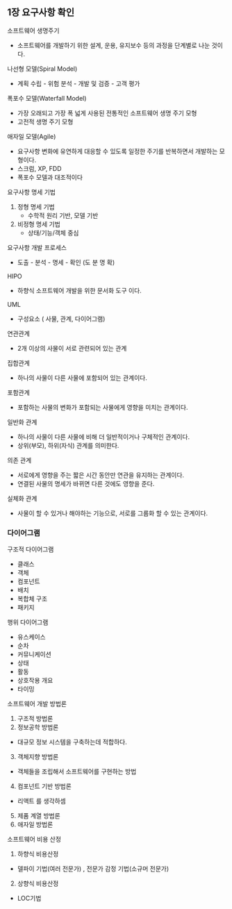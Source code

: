 ## 1장 요구사항 확인
소프트웨어 생명주기 
- 소프트웨어를 개발하기 위한 설계, 운용, 유지보수 등의 과정을 단계별로 나눈 것이다.

나선형 모델(Spiral Model)
- 계획 수립 - 위험 분석 - 개발 및 검증 - 고객 평가

폭포수 모델(Waterfall Model)
- 가장 오래되고 가장 폭 넓게 사용된 전통적인 소프트웨어 생명 주기 모형
- 고전적 생명 주기 모형

애자일 모델(Agile)
- 요구사항 변화에 유연하게 대응할 수 있도록 일정한 주기를 반복하면서 개발하는 모형이다.
- 스크럼, XP, FDD 
- 폭포수 모델과 대조적이다

요구사항 명세 기법
1) 정형 명세 기법
   - 수학적 원리 기반, 모델 기반
2) 비정형 명세 기법
   - 상태/기능/객체 중심

요구사항 개발 프로세스
- 도출 - 분석 - 명세 - 확인 (도 분 명 확)

HIPO
- 하향식 소프트웨어 개발을 위한 문서화 도구 이다.

UML
- 구성요소 ( 사물, 관계, 다이어그램)

연관관계
- 2개 이상의 사물이 서로 관련되어 있는 관계

집합관계
- 하나의 사물이 다른 사물에 포함되어 있는 관계이다.

포함관계
- 포함하는 사물의 변화가 포함되는 사물에게 영향을 미치는 관계이다.

일반화 관계
- 하나의 사물이 다른 사물에 비해 더 일반적이거나 구체적인 관계이다.
- 상위(부모), 하위(자식) 관계를 의미한다. 

의존 관계
- 서로에게 영향을 주는 짧은 시간 동안만 연관을 유지하는 관계이다.
- 연결된 사물의 명세가 바뀌면 다른 것에도 영향을 준다. 

실체화 관계
- 사물이 할 수 있거나 해야하는 기능으로, 서로를 그룹화 할 수 있는 관계이다. 

### 다이어그램
구조적 다이어그램
- 클래스
- 객체
- 컴포넌트
- 배치
- 복합체 구조
- 패키지

행위 다이어그램
- 유스케이스
- 순차
- 커뮤니케이션
- 상태
- 활동
- 상호작용 개요
- 타이밍

소프트웨어 개발 방법론
1) 구조적 방법론
2) 정보공학 방법론
- 대규모 정보 시스템을 구축하는데 적합하다. 
3) 객체지향 방법론
- 객체들을 조립해서 소프트웨어를 구현하는 방법
4) 컴포넌트 기반 방법론
- 리액트 를 생각하셈
5) 제품 계열 방법론
6) 애자일 방법론

소프트웨어 비용 산정
1) 하향식 비용산정
- 델파이 기법(여러 전문가) , 전문가 감정 기법(소규머 전문가)
2) 상향식 비용산정
- LOC기법












































